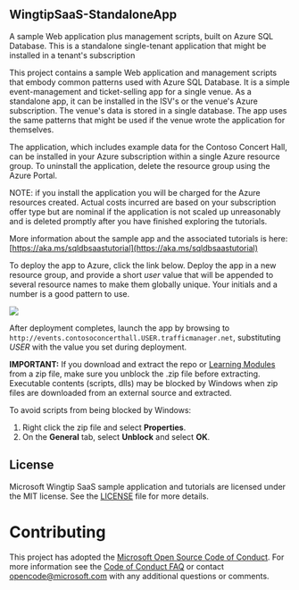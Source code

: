 ## WingtipSaaS-StandaloneApp
A sample Web application plus management scripts, built on Azure SQL Database. This is a standalone single-tenant application that might be installed in a tenant's subscription   

This project contains a sample Web application and management scripts that embody common patterns used with Azure SQL Database.  It is a simple event-management and ticket-selling app for a single venue.  As a standalone app, it can be installed in the ISV's or the venue's Azure subscription.  The venue's data is stored in a single database.  The app uses the same patterns that might be used if the venue wrote the application for themselves.    

The application, which includes example data for the Contoso Concert Hall, can be installed in your Azure subscription within a single Azure resource group.  To uninstall the application, delete the resource group using the Azure Portal. 

NOTE: if you install the application you will be charged for the Azure resources created.  Actual costs incurred are based on your subscription offer type but are nominal if the application is not scaled up unreasonably and is deleted promptly after you have finished exploring the tutorials.

More information about the sample app and the associated tutorials is here: [https://aka.ms/sqldbsaastutorial](https://aka.ms/sqldbsaastutorial)

To deploy the app to Azure, click the link below.  Deploy the app in a new resource group, and provide a short *user* value that will be appended to several resource names to make them globally unique.  Your initials and a number is a good pattern to use.


<a href="https://aka.ms/deploywingtipsa" target="_blank">
    <img src="http://azuredeploy.net/deploybutton.png"/>
</a>


After deployment completes, launch the app by browsing to ```http://events.contosoconcerthall.USER.trafficmanager.net```, substituting *USER* with the value you set during deployment. 

**IMPORTANT:** If you download and extract the repo or [Learning Modules](https://github.com/Microsoft/WingtipSaaS/tree/master/Learning%20Modules) from a zip file, make sure you unblock the .zip file before extracting. Executable contents (scripts, dlls) may be blocked by Windows when zip files are downloaded from an external source and extracted.

To avoid scripts from being blocked by Windows:

1. Right click the zip file and select **Properties**.
1. On the **General** tab, select **Unblock** and select **OK**.


## License
Microsoft Wingtip SaaS sample application and tutorials are licensed under the MIT license. See the [LICENSE](https://github.com/Microsoft/WingtipSaaS/blob/master/license) file for more details.

# Contributing

This project has adopted the [Microsoft Open Source Code of Conduct](https://opensource.microsoft.com/codeofconduct/). For more information see the [Code of Conduct FAQ](https://opensource.microsoft.com/codeofconduct/faq/) or contact [opencode@microsoft.com](mailto:opencode@microsoft.com) with any additional questions or comments.
